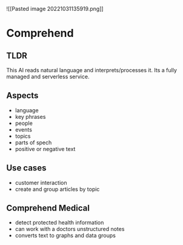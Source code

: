 ![[Pasted image 20221031135919.png]]
# Comprehend

## TLDR
This AI reads natural language and interprets/processes it. Its a fully managed and serverless service.

## Aspects
- language
- key phrases
- people
- events
- topics
- parts of spech
- positive or negative text

## Use cases
- customer interaction
- create and group articles by topic 

## Comprehend Medical
- detect protected health information
- can work with a doctors unstructured notes
- converts text to graphs and data groups